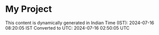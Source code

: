 # My Project

This content is dynamically generated in Indian Time (IST): 2024-07-16 08:20:05 IST
Converted to UTC: 2024-07-16 02:50:05 UTC
